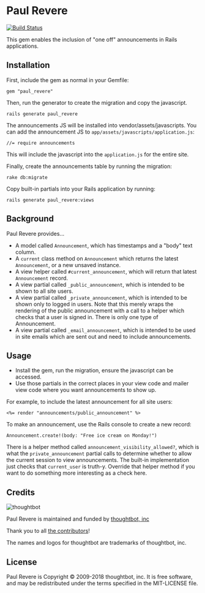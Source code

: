 # Paul Revere

[![Build Status](https://travis-ci.org/thoughtbot/paul_revere.svg?branch=master)](https://travis-ci.org/thoughtbot/paul_revere)

This gem enables the inclusion of "one off" announcements in Rails applications.

## Installation

First, include the gem as normal in your Gemfile:

    gem "paul_revere"

Then, run the generator to create the migration and copy the javascript.

    rails generate paul_revere

The announcements JS will be installed into vendor/assets/javascripts.
You can add the announcement JS to `app/assets/javascripts/application.js`:

    //= require announcements

This will include the javascript into the `application.js` for the entire site.

Finally, create the announcements table by running the migration:

    rake db:migrate

Copy built-in partials into your Rails application by running:

    rails generate paul_revere:views

## Background

Paul Revere provides...

* A model called `Announcement`, which has timestamps and a "body" text column.
* A `current` class method on `Announcement` which returns the latest
  `Announcement`, or a new unsaved instance.
* A view helper called `#current_announcement`, which will return that latest
  `Announcement` record.
* A view partial called `_public_announcement`, which is intended to be shown to
  all site users.
* A view partial called `_private_announcement`, which is intended to be shown
  only to logged in users.  Note that this merely wraps the rendering of the
  public announcement with a call to a helper which checks that a user is signed
  in. There is only one type of Announcement.
* A view partial called `_email_announcement`, which is intended to be used in
  site emails which are sent out and need to include announcements.

## Usage

* Install the gem, run the migration, ensure the javascript can be accessed.
* Use those partials in the correct places in your view code and mailer view
  code where you want announcements to show up.

For example, to include the latest announcement for all site users:

```
<%= render "announcements/public_announcement" %>
```

To make an announcement, use the Rails console to create a new record:

```
Announcement.create!(body: "Free ice cream on Monday!")
```

There is a helper method called `announcement_visibility_allowed?`, which is
what the `private_announcement` partial calls to determine whether to allow the
current session to view announcements.  The built-in implementation just checks
that `current_user` is truth-y. Override that helper method if you want to do
something more interesting as a check here.

## Credits

![thoughtbot](http://thoughtbot.com/images/tm/logo.png)

Paul Revere is maintained and funded by [thoughtbot, inc](http://thoughtbot.com/community)

Thank you to all [the contributors](https://github.com/thoughtbot/paul_revere/contributors)!

The names and logos for thoughtbot are trademarks of thoughtbot, inc.

## License

Paul Revere is Copyright © 2009-2018 thoughtbot, inc. It is free software, and may be
redistributed under the terms specified in the MIT-LICENSE file.
